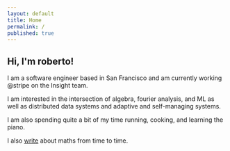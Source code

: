 ```yaml
---
layout: default
title: Home
permalink: /
published: true
---
```


## Hi, I'm roberto!

I am a software engineer based in San Francisco and am currently working @stripe on the Insight team.

I am interested in the intersection of algebra, fourier analysis, and ML as well as distributed data systems and adaptive and self-managing systems.

I am also spending quite a bit of my time running, cooking, and learning the piano.

I also [write](http://rfernandez2.github.io/blog/) about maths from time to time.
